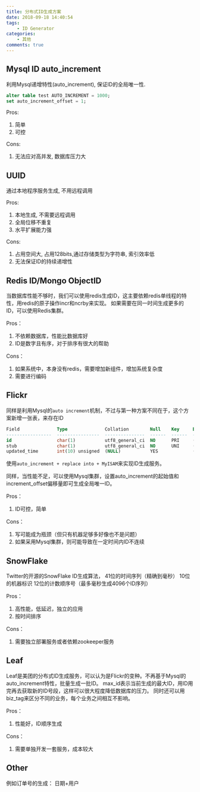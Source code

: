 ```yaml
---
title: 分布式ID生成方案
date: 2018-09-18 14:40:54
tags:
    - ID Generator
categories:
    - 其他
comments: true
---
```


## Mysql ID auto_increment
利用Mysql递增特性(auto_increment), 保证ID的全局唯一性.

```sql
alter table test AUTO_INCREMENT = 1000;
set auto_increment_offset = 1;
```

<!-- more -->

Pros:
1. 简单
2. 可控

Cons:
1. 无法应对高并发, 数据库压力大

## UUID

通过本地程序服务生成, 不用远程调用

Pros:
1. 本地生成, 不需要远程调用
2. 全局位移不重复
3. 水平扩展能力强

Cons:
1. 占用空间大, 占用128bits,通过存储类型为字符串, 索引效率低
2. 无法保证ID的持续递增性

## Redis ID/Mongo ObjectID
当数据库性能不够时，我们可以使用redis生成ID，这主要依赖redis单线程的特性，用redis的原子操作incr和ncrby来实现。
如果需要在同一时间生成更多的ID，可以使用Redis集群。

Pros：
1. 不依赖数据库，性能比数据库好
2. ID是数字且有序，对于排序有很大的帮助

Cons：
1. 如果系统中，本身没有redis，需要增加新组件，增加系统复杂度
2. 需要进行编码

## Flickr
同样是利用Mysql的`auto increment`机制，不过与第一种方案不同在于，这个方案新增一张表，来存在ID
```sql
Field              Type              Collation        Null    Key     Default  Extra           Privileges            Comment
-----------------  ----------------  ---------------  ------  ------  -------  --------------  --------------------  -------------------------
id                 char(1)           utf8_general_ci  NO      PRI     (NULL)   auto_increment  select,insert,update  unique key
stub               char(1)           utf8_general_ci  NO      UNI     (NULL)                   select,insert,update
updated_time       int(10) unsigned  (NULL)           YES             (NULL)                   select,insert,update  最近更新时间，采用UTC时间戳
```
使用`auto_increment + replace into + MyISAM`来实现ID生成服务。

同样，当性能不足，可以使用Mysql集群，设置auto_increment的起始值和increment_offset偏移量即可生成全局唯一ID。

Pros：
1. ID可控，简单

Cons：
1. 写可能成为瓶颈（但只有机器足够多好像也不是问题）
2. 如果采用Mysql集群，则可能导致在一定时间内ID不连续

## SnowFlake
Twitter的开源的SnowFlake ID生成算法，
41位的时间序列（精确到毫秒）
10位的机器标识
12位的计数顺序号（最多毫秒生成4096个ID序列）

Pros：
1. 高性能，低延迟，独立的应用
2. 按时间排序

Cons：
1. 需要独立部署服务或者依赖zookeeper服务

## Leaf
Leaf是美团的分布式ID生成服务，可以认为是Flickr的变种。不再基于Mysql的auto_increment特性，批量生成一批ID。
max_id表示当前生成的最大ID，用ID用完再去获取新的ID号段，这样可以很大程度降低数据库的压力。
同时还可以用biz_tag来区分不同的业务，每个业务之间相互不影响。

Pros：
1. 性能好，ID顺序生成

Cons：
1. 需要单独开发一套服务，成本较大

## Other
例如订单号的生成： 日期+用户
